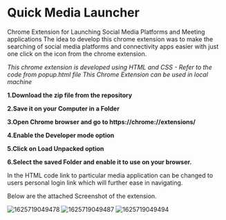 # Quick Media Launcher

Chrome Extension for Launching Social Media Platforms and Meeting applications The idea to develop this chrome extension was to make the searching of social media platforms and connectivity apps easier with just one click on the icon from the chrome extension.

*This chrome extension is developed using HTML and CSS - Refer to the code from popup.html file This Chrome Extension can be used in local machine*

**1.Download the zip file from the repository**

**2.Save it on your Computer in a Folder**

**3.Open Chrome browser and go to https://chrome://extensions/**

**4.Enable the Developer mode option**

**5.Click on Load Unpacked option**

**6.Select the saved Folder and enable it to use on your browser.**


In the HTML code link to particular media application can be changed to users personal login link which will further ease in navigating.

Below are the attached Screenshot of the extension.


![1625719049478](https://user-images.githubusercontent.com/59816379/124863513-cff60600-dfd4-11eb-9f4a-d9787393c87a.jpg)
![1625719049487](https://user-images.githubusercontent.com/59816379/124863524-d4baba00-dfd4-11eb-9ac4-f20c919a6fd1.jpg)
![1625719049494](https://user-images.githubusercontent.com/59816379/124863538-d8e6d780-dfd4-11eb-99c1-fa2526b4eba7.jpg)
